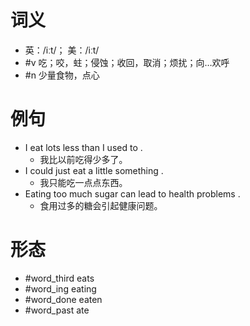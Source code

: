 # 词义
- 英：/iːt/； 美：/iːt/
- #v 吃；咬，蛀；侵蚀；收回，取消；烦扰；向…欢呼
- #n 少量食物，点心
# 例句
- I eat lots less than I used to .
	- 我比以前吃得少多了。
- I could just eat a little something .
	- 我只能吃一点点东西。
- Eating too much sugar can lead to health problems .
	- 食用过多的糖会引起健康问题。
# 形态
- #word_third eats
- #word_ing eating
- #word_done eaten
- #word_past ate

